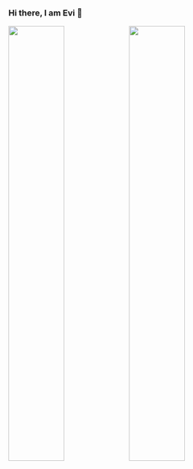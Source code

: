 ### Hi there, I am Evi 👋

<img align="left" width="47%" src="https://github-readme-stats.vercel.app/api?username=evicoach&show_icons=true&theme=radical" />
<img align="left" width="47%" src="https://github-readme-stats.vercel.app/api/top-langs/?username=evicoach&layout=compact" />


<!--
**evicoach/evicoach** is a ✨ _special_ ✨ repository because its `README.md` (this file) appears on your GitHub profile.

Here are some ideas to get you started:

- 🔭 I’m currently working on ...
- 🌱 I’m currently learning ...
- 👯 I’m looking to collaborate on ...
- 🤔 I’m looking for help with ...
- 💬 Ask me about ...
- 📫 How to reach me: ...
- 😄 Pronouns: ...
- ⚡ Fun fact: ...
-->
